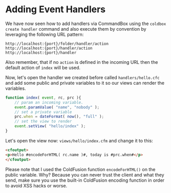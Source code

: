 # Adding Event Handlers

We have now seen how to add handlers via CommandBox using the `coldbox create handler` command and also execute them by convention by leveraging the following URL pattern:

```
http://localhost:{port}/folder/handler/action
http://localhost:{port}/handler/action
http://localhost:{port}/handler
```

Also remember, that if no `action` is defined in the incoming URL then the default action of `index` will be used.  

Now, let's open the handler we created before called `handlers/hello.cfc` and add some public and private variables to it so our views can render the variables.


```js
function index( event, rc, prc ){
    // param an incoming variable.
    event.paramValue( "name", "nobody" );
    // set a private variable
    prc.when = dateFormat( now(), "full" );
    // set the view to render
    event.setView( "hello/index" );
}
```

Let's open the view now: `views/hello/index.cfm` and change it to this:

```html
<cfoutput>
<p>Hello #encodeForHTML( rc.name )#, today is #prc.when#</p>
</cfoutput>
```

Please note that I used the ColdFusion function `encodeForHTML()` on the public variable.  Why? Because you can never trust the client and what they send, make sure you use the built-in ColdFusion encoding function in order to avoid XSS hacks or worse.

